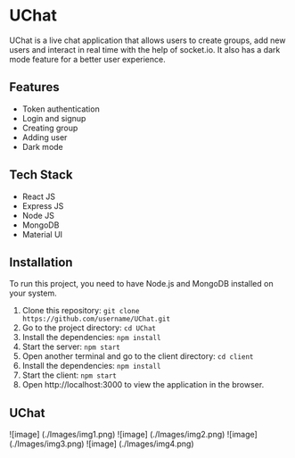 # UChat

UChat is a live chat application that allows users to create groups, add new users and interact in real time with the help of socket.io. It also has a dark mode feature for a better user experience.

## Features

- Token authentication
- Login and signup
- Creating group
- Adding user
- Dark mode

## Tech Stack

- React JS
- Express JS
- Node JS
- MongoDB
- Material UI

## Installation

To run this project, you need to have Node.js and MongoDB installed on your system.

1. Clone this repository: `git clone https://github.com/username/UChat.git`
2. Go to the project directory: `cd UChat`
3. Install the dependencies: `npm install`
4. Start the server: `npm start`
5. Open another terminal and go to the client directory: `cd client`
6. Install the dependencies: `npm install`
7. Start the client: `npm start`
8. Open http://localhost:3000 to view the application in the browser.

## UChat

![image] (./Images/img1.png)
![image] (./Images/img2.png)
![image] (./Images/img3.png)
![image] (./Images/img4.png)
